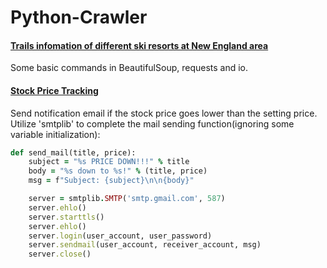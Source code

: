 # Python-Crawler

#### [Trails infomation of different ski resorts at New England area](https://github.com/TimLaiTW/Python-Crawler/tree/master/Ski_Resort_Level_Count)
Some basic commands in BeautifulSoup, requests and io. 

#### [Stock Price Tracking](https://github.com/TimLaiTW/Python-Crawler/tree/master/Stock_Price_Tracking)
Send notification email if the stock price goes lower than the setting price.
Utilize 'smtplib' to complete the mail sending function(ignoring some variable initialization):
```ruby
def send_mail(title, price):
    subject = "%s PRICE DOWN!!!" % title
    body = "%s down to %s!" % (title, price)
    msg = f"Subject: {subject}\n\n{body}"

    server = smtplib.SMTP('smtp.gmail.com', 587)
    server.ehlo()
    server.starttls()
    server.ehlo()
    server.login(user_account, user_password)
    server.sendmail(user_account, receiver_account, msg)
    server.close()
```
